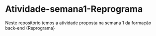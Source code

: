 # Atividade-semana1-Reprograma
Neste repositório temos a atividade proposta na semana 1 da formação back-end {Reprograma}
